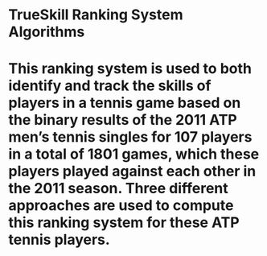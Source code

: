TrueSkill Ranking System Algorithms
==================
This ranking system is used to both identify and track the skills of players in a tennis game based on the binary results of the 2011 ATP men’s tennis singles for 107 players in a total of 1801 games, which these players played against each other in the 2011 season. Three different approaches are used to compute this ranking system for these ATP tennis players.
==================
